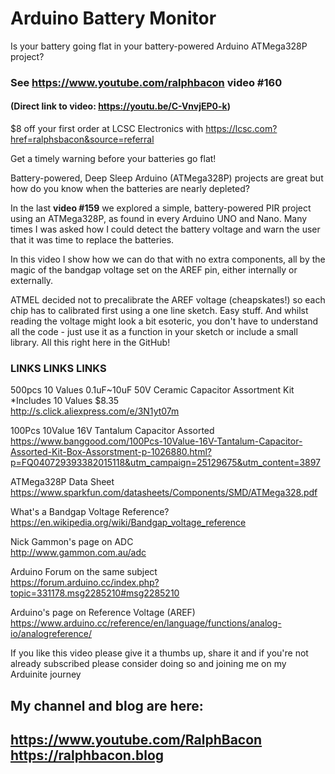 # Arduino Battery Monitor
Is your battery going flat in your battery-powered Arduino ATMega328P project?

### See https://www.youtube.com/ralphbacon video #160
#### (Direct link to video: https://youtu.be/C-VnvjEP0-k)

$8 off your first order at LCSC Electronics with https://lcsc.com?href=ralphsbacon&source=referral

Get a timely warning before your batteries go flat!

Battery-powered, Deep Sleep Arduino (ATMega328P) projects are great but how do you know when the batteries are nearly depleted?

In the last **video #159** we explored a simple, battery-powered PIR project using an ATMega328P, as found in every Arduino UNO and Nano. Many times I was asked how I could detect the battery voltage and warn the user that it was time to replace the batteries.

In this video I show how we can do that with no extra components, all by the magic of the bandgap voltage set on the AREF pin, either internally or externally.

ATMEL decided not to precalibrate the AREF voltage (cheapskates!) so each chip has to calibrated first using a one line sketch. Easy stuff. And whilst reading the voltage might look a bit esoteric, you don't have to understand all the code - just use it as a function in your sketch or include a small library. All this right here in the GitHub!

### LINKS    LINKS    LINKS

500pcs 10 Values 0.1uF~10uF 50V Ceramic Capacitor Assortment Kit *Includes 10 Values $8.35  
http://s.click.aliexpress.com/e/3N1yt07m

100Pcs 10Value 16V Tantalum Capacitor Assorted  
https://www.banggood.com/100Pcs-10Value-16V-Tantalum-Capacitor-Assorted-Kit-Box-Assorstment-p-1026880.html?p=FQ040729393382015118&utm_campaign=25129675&utm_content=3897

ATMega328P Data Sheet  
https://www.sparkfun.com/datasheets/Components/SMD/ATMega328.pdf

What's a Bandgap Voltage Reference?  
https://en.wikipedia.org/wiki/Bandgap_voltage_reference

Nick Gammon's page on ADC  
http://www.gammon.com.au/adc

Arduino Forum on the same subject  
https://forum.arduino.cc/index.php?topic=331178.msg2285210#msg2285210

Arduino's page on Reference Voltage (AREF)  
https://www.arduino.cc/reference/en/language/functions/analog-io/analogreference/

If you like this video please give it a thumbs up, share it and if you're not already subscribed please consider doing so and joining me on my Arduinite journey

My channel and blog are here:  
------------------------------------------------------------------  
https://www.youtube.com/RalphBacon  
https://ralphbacon.blog  
------------------------------------------------------------------
